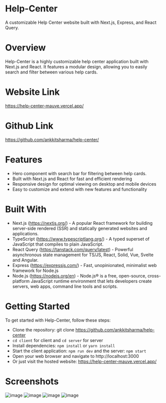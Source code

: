# Help-Center

A customizable Help Center website built with Next.js, Express, and React Query.

# Overview

Help-Center is a highly customizable help center application built with Next.js and React. It features a modular design, allowing you to easily search and filter between various help cards.

# Website Link
https://help-center-mauve.vercel.app/

# Github Link
https://github.com/ankkitsharma/help-center/

# Features

- Hero component with search bar for filtering between help cards.
- Built with Next.js and React for fast and efficient rendering
- Responsive design for optimal viewing on desktop and mobile devices
- Easy to customize and extend with new features and functionality

# Built With

- Next.js (https://nextjs.org/) - A popular React framework for building server-side rendered (SSR) and statically generated websites and applications.
- TypeScript (https://www.typescriptlang.org/) - A typed superset of JavaScript that compiles to plain JavaScript.
- React Query (https://tanstack.com/query/latest) - Powerful asynchronous state management for TS/JS, React, Solid, Vue, Svelte and Angular.
- Express (https://expressjs.com/) - Fast, unopinionated, minimalist web framework for Node.js
- Node.js (https://nodejs.org/en) - Node.js® is a free, open-source, cross-platform JavaScript runtime environment that lets developers create servers, web apps, command line tools and scripts.
# Getting Started

To get started with Help-Center, follow these steps:

- Clone the repository: git clone https://github.com/ankkitsharma/help-center
- `cd client` for client and `cd server` for server
- Install dependencies: `npm install` or `yarn install`
- Start the client application: `npm run dev` and the server: `npm start`
- Open your web browser and navigate to http://localhost:3000
- Or just visit the hosted website: https://help-center-mauve.vercel.app/

# Screenshots
![image](https://github.com/user-attachments/assets/0c3b4319-343f-45ce-b47d-5569e7a9b822)
![image](https://github.com/user-attachments/assets/f6193219-fc30-4ec0-8e34-c3fd4f6213fd)
![image](https://github.com/user-attachments/assets/87b36f92-3654-483f-93fd-9bdcb0517431)
![image](https://github.com/user-attachments/assets/610d8123-0a05-4bf2-ad0d-828a18b447f2)



